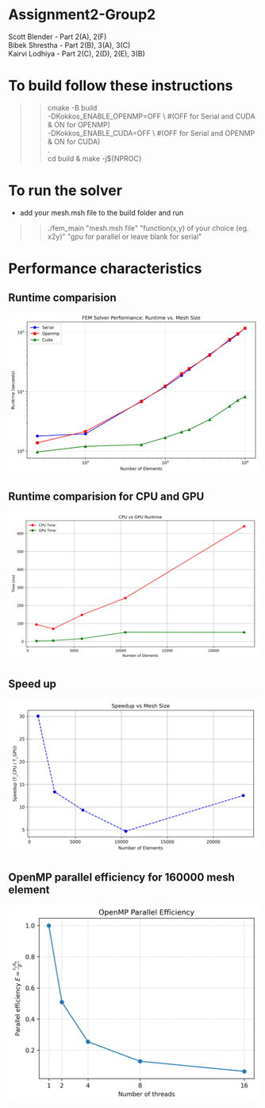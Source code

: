# Assignment2-Group2
Scott Blender - Part 2(A), 2(F) \
Bibek Shrestha - Part 2(B), 3(A), 3(C) \
Kairvi Lodhiya - Part 2(C), 2(D), 2(E), 3(B)

# To build follow these instructions
>> cmake -B build \
    -DKokkos_ENABLE_OPENMP=OFF \ #(OFF for Serial and CUDA & ON for OPENMP) \
    -DKokkos_ENABLE_CUDA=OFF \ #(OFF for Serial and OPENMP & ON for CUDA) \
    . \
>> cd build & make -j${NPROC}

# To run the solver 
- add your mesh.msh file to the build folder and run
>> ./fem_main "mesh.msh file" "function(x,y) of your choice (eg. x2y)" "gpu for parallel or leave blank for serial"

# Performance characteristics
## Runtime comparision
![Serial vs OpenMP vs CUDA](runtime_plot.png)
## Runtime comparision for CPU and GPU
![CPU vs GPU](cpu_vs_gpu_runtime.png)
## Speed up
![Speed up plot](speedup_plot.png)
## OpenMP parallel efficiency for 160000 mesh element
![OpenMP efficiency curve](openmp_efficiency.png)

